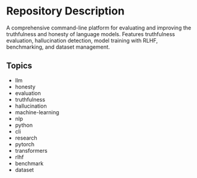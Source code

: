 # Repository Description

A comprehensive command-line platform for evaluating and improving the truthfulness and honesty of language models. Features truthfulness evaluation, hallucination detection, model training with RLHF, benchmarking, and dataset management.

## Topics
- llm
- honesty
- evaluation
- truthfulness
- hallucination
- machine-learning
- nlp
- python
- cli
- research
- pytorch
- transformers
- rlhf
- benchmark
- dataset 